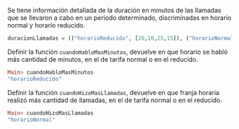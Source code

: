  Se tiene información detallada de la duración en minutos de las llamadas que se llevaron a
cabo en un período determinado, discriminadas en horario normal y horario reducido.

```haskell
duracionLlamadas = (("horarioReducido", [20,10,25,15]), ("horarioNormal", [10,5,8,2,9,10])).
```

Definir la función `cuandoHabloMasMinutos`, devuelve en que horario se habló más
cantidad de minutos, en el de tarifa normal o en el reducido.

```haskell
Main> cuandoHabloMasMinutos
"horarioReducido"
```

Definir la función `cuandoHizoMasLlamadas`, devuelve en que franja horaria realizó más
cantidad de llamadas, en el de tarifa normal o en el reducido.

```haskell
Main> cuandoHizoMasLlamadas
"horarioNormal"
```
